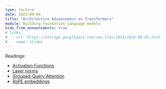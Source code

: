 ```yaml
---
type: lecture
date: 2025-09-04
title: "Architecture Advancement on Transformers" 
module: Building foundation language models
hide_from_announcments: true
# links: 
#  - url: https://storage.googleapis.com/cmu-llms/2024/2024-09-05-architecture-advancement-on-transformers.pdf
#    name: slides
---
```

Readings:
 - [Activation Functions](https://arxiv.org/abs/1710.05941)
 - [Layer norms](https://proceedings.mlr.press/v119/xiong20b/xiong20b.pdf)
 - [Grouped-Query Attention](https://arxiv.org/pdf/2305.13245)
 - [RoPE embeddings](https://arxiv.org/pdf/2104.09864)
